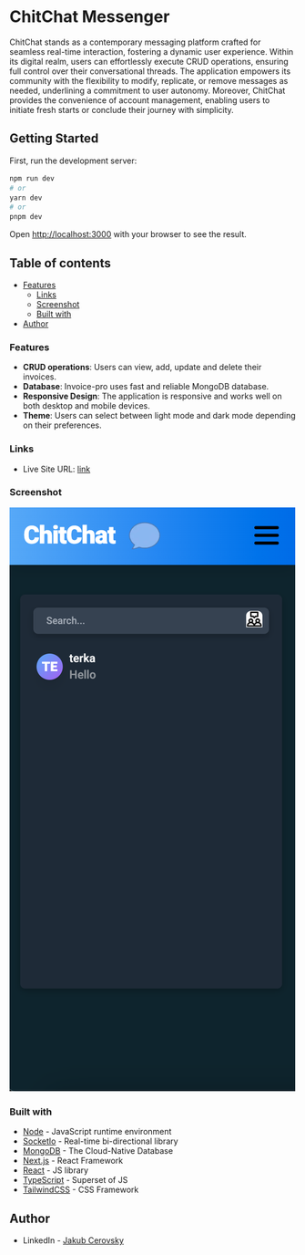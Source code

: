 # ChitChat Messenger

ChitChat stands as a contemporary messaging platform crafted for seamless real-time interaction, fostering a dynamic user experience. Within its digital realm, users can effortlessly execute CRUD operations, ensuring full control over their conversational threads. The application empowers its community with the flexibility to modify, replicate, or remove messages as needed, underlining a commitment to user autonomy. Moreover, ChitChat provides the convenience of account management, enabling users to initiate fresh starts or conclude their journey with simplicity.

## Getting Started

First, run the development server:

```bash
npm run dev
# or
yarn dev
# or
pnpm dev
```

Open [http://localhost:3000](http://localhost:3000) with your browser to see the result.

## Table of contents

- [Features](#features)
  - [Links](#links)
  - [Screenshot](#screenshot)
  - [Built with](#built-with)
- [Author](#author)

### Features

- **CRUD operations**: Users can view, add, update and delete their invoices.
- **Database**: Invoice-pro uses fast and reliable MongoDB database.
- **Responsive Design**: The application is responsive and works well on both desktop and mobile devices.
- **Theme**: Users can select between light mode and dark mode depending on their preferences.

### Links

- Live Site URL: [link](https://real-time-chat-app-git-main-jcerovsky.vercel.app/login)

### Screenshot

![Screenshot](<./public/screenshots/responsive-messages.png>)

### Built with    

- [Node](https://nodejs.org/en/) - JavaScript runtime environment
- [SocketIo](https://socket.io/) - Real-time bi-directional library
- [MongoDB](https://www.mongodb.com/) - The Cloud-Native Database
- [Next.js](https://nextjs.org/) - React Framework
- [React](https://reactjs.org/) - JS library
- [TypeScript](https://www.typescriptlang.org/) - Superset of JS
- [TailwindCSS](https://tailwindcss.com/) - CSS Framework

## Author

- LinkedIn - [Jakub Cerovsky](https://www.linkedin.com/in/jakub-cerovsky-288161173/)
